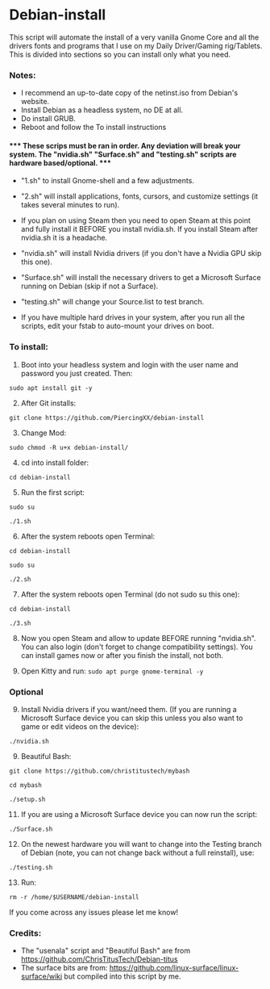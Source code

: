 # Debian-install
This script will automate the install of a very vanilla Gnome Core and all the drivers fonts and programs that I use on my Daily Driver/Gaming rig/Tablets.
This is divided into sections so you can install only what you need.


### Notes:
- I recommend an up-to-date copy of the netinst.iso from Debian's website.
- Install Debian as a headless system, no DE at all.
- Do install GRUB.
- Reboot and follow the To install instructions

#### *** These scrips must be ran in order. Any deviation will break your system. The "nvidia.sh" "Surface.sh" and "testing.sh" scripts are hardware based/optional. ***
  
- "1.sh" to install Gnome-shell and a few adjustments.
  
- "2.sh" will install applications, fonts, cursors, and customize settings (it takes several minutes to run).

- If you plan on using Steam then you need to open Steam at this point and fully install it BEFORE you install nvidia.sh. If you install Steam after nvidia.sh it is a headache.
  
- "nvidia.sh" will install Nvidia drivers (if you don't have a Nvidia GPU skip this one).
  
- "Surface.sh" will install the necessary drivers to get a Microsoft Surface running on Debian (skip if not a Surface).
  
- "testing.sh" will change your Source.list to test branch.
  
- If you have multiple hard drives in your system, after you run all the scripts, edit your fstab to auto-mount your drives on boot.


 
### To install:

1. Boot into your headless system and login with the user name and password you just created. Then:

``` sudo apt install git -y ```


2. After Git installs:

``` git clone https://github.com/PiercingXX/debian-install ```


3. Change Mod:

``` sudo chmod -R u+x debian-install/ ```


4. cd into install folder:

``` cd debian-install ```


5. Run the first script:

``` sudo su ```

``` ./1.sh ```


6. After the system reboots open Terminal:

``` cd debian-install ```

``` sudo su ```

``` ./2.sh ```


7. After the system reboots open Terminal (do not sudo su this one):

``` cd debian-install ```

``` ./3.sh ```


8. Now you open Steam and allow to update BEFORE running "nvidia.sh". You can also login (don't forget to change compatibility settings). You can install games now or after you finish the install, not both.


9. Open Kitty and run:
``` sudo apt purge gnome-terminal -y ```


### **Optional** 


9. Install Nvidia drivers if you want/need them. (If you are running a Microsoft Surface device you can skip this unless you also want to game or edit videos on the device):

``` ./nvidia.sh ```


9. Beautiful Bash:

``` git clone https://github.com/christitustech/mybash ```

``` cd mybash ```

``` ./setup.sh ```


11. If you are using a Microsoft Surface device you can now run the script:

``` ./Surface.sh ```


12. On the newest hardware you will want to change into the Testing branch of Debian (note, you can not change back without a full reinstall), use:

``` ./testing.sh ```


13. Run:

``` rm -r /home/$USERNAME/debian-install ```


If you come across any issues please let me know!







### Credits:
- The "usenala" script and "Beautiful Bash" are from https://github.com/ChrisTitusTech/Debian-titus
- The surface bits are from: https://github.com/linux-surface/linux-surface/wiki but compiled into this script by me.